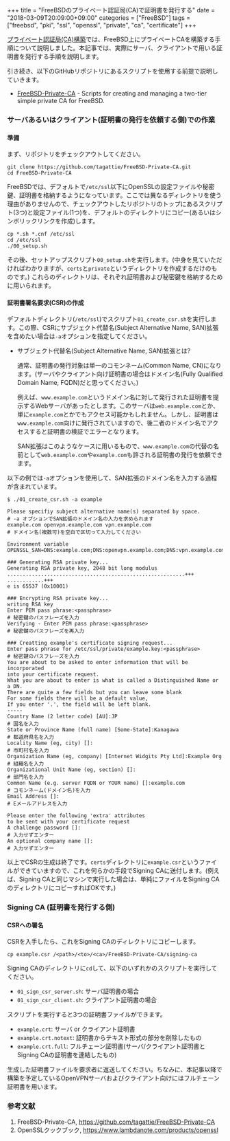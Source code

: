 +++
title = "FreeBSDのプライベート認証局(CA)で証明書を発行する"
date = "2018-03-09T20:09:00+09:00"
categories = ["FreeBSD"]
tags = ["freebsd", "pki", "ssl", "openssl", "private", "ca", "certificate"]
+++

[プライベート認証局(CA)構築](/post/freebsd-private-ca-setup/)では、FreeBSD上にプライベートCAを構築する手順について説明しました。本記事では、実際にサーバ、クライアントで用いる証明書を発行する手順を説明します。

引き続き、以下のGitHubリポジトリにあるスクリプトを使用する前提で説明していきます。

- [FreeBSD-Private-CA](https://github.com/tagattie/FreeBSD-Private-CA) - Scripts for creating and managing a two-tier simple private CA for FreeBSD.

### サーバあるいはクライアント(証明書の発行を依頼する側)での作業
#### 準備
まず、リポジトリをチェックアウトしてください。

``` shell
git clone https://github.com/tagattie/FreeBSD-Private-CA.git
cd FreeBSD-Private-CA
```

FreeBSDでは、デフォルトで`/etc/ssl`以下にOpenSSLの設定ファイルや秘密鍵、証明書を格納するようになっています。ここでは異なるディレクトリを使う理由がありませんので、チェックアウトしたリポジトリのトップにあるスクリプト(3つ)と設定ファイル(1つ)を、デフォルトのディレクトリにコピー(あるいはシンボリックリンクを作成)します。

``` shell
cp *.sh *.cnf /etc/ssl
cd /etc/ssl
./00_setup.sh
```

その後、セットアップスクリプト`00_setup.sh`を実行します。(中身を見ていただければわかりますが、`certs`と`private`というディレクトリを作成するだけのものです。) これらのディレクトリは、それぞれ証明書および秘密鍵を格納するために用いられます。

#### 証明書署名要求(CSR)の作成
デフォルトディレクトリ(`/etc/ssl`)でスクリプト`01_create_csr.sh`を実行します。この際、CSRにサブジェクト代替名(Subject Alternative Name, SAN)拡張を含めたい場合は`-a`オプションを指定してください。

- サブジェクト代替名(Subject Alternative Name, SAN)拡張とは?
    
    通常、証明書の発行対象は単一のコモンネーム(Common Name, CN)になります。(サーバやクライアント向け証明書の場合はドメイン名(Fully Qualified Domain Name, FQDN)だと思ってください。)
    
    例えば、`www.example.com`というドメイン名に対して発行された証明書を提示するWebサーバがあったとします。このサーバは`web.example.com`とか、単に`example.com`とかでもアクセス可能かもしれません。しかし、証明書は`www.example.com`向けに発行されていますので、後二者のドメイン名でアクセスすると証明書の検証でエラーとなります。
    
    SAN拡張はこのようなケースに用いるもので、`www.example.com`の代替の名前として`web.example.com`や`example.com`も許される証明書の発行を依頼できます。

以下の例では`-a`オプションを使用して、SAN拡張のドメイン名を入力する過程が含まれています。

``` shell-session
$ ./01_create_csr.sh -a example

Please specifiy subject alternative name(s) separated by space.         # -a オプションでSAN拡張のドメイン名の入力を求められます
example.com openvpn.example.com vpn.example.com                         # ドメイン名(複数可)を空白で区切って入力してください

Environment variable OPENSSL_SAN=DNS:example.com;DNS:openvpn.example.com;DNS:vpn.example.com

### Generating RSA private key...
Generating RSA private key, 2048 bit long modulus
..........................................................+++
............+++
e is 65537 (0x10001)

### Encrypting RSA private key...
writing RSA key
Enter PEM pass phrase:<passphrase>                                      # 秘密鍵のパスフレーズを入力
Verifying - Enter PEM pass phrase:<passphrase>                          # 秘密鍵のパスフレーズを再入力

### Creatting example's certificate signing request...
Enter pass phrase for /etc/ssl/private/example.key:<passphrase>         # 秘密鍵のパスフレーズを入力
You are about to be asked to enter information that will be incorporated
into your certificate request.
What you are about to enter is what is called a Distinguished Name or a DN.
There are quite a few fields but you can leave some blank
For some fields there will be a default value,
If you enter '.', the field will be left blank.
-----
Country Name (2 letter code) [AU]:JP                                    # 国名を入力
State or Province Name (full name) [Some-State]:Kanagawa                # 都道府県名を入力
Locality Name (eg, city) []:                                            # 市町村名を入力
Organization Name (eg, company) [Internet Widgits Pty Ltd]:Example Org  # 組織名を入力
Organizational Unit Name (eg, section) []:                              # 部門名を入力
Common Name (e.g. server FQDN or YOUR name) []:example.com              # コモンネーム(ドメイン名)を入力
Email Address []:                                                       # Eメールアドレスを入力

Please enter the following 'extra' attributes
to be sent with your certificate request
A challenge password []:                                                # 入力せずエンター
An optional company name []:                                            # 入力せずエンター
```

以上でCSRの生成は終了です。`certs`ディレクトリに`example.csr`というファイルができていますので、これを何らかの手段でSigning CAに送付します。(例えば、Signing CAと同じマシンで実行した場合は、単純にファイルをSigning CAのディレクトリにコピーすればOKです。)

### Signing CA (証明書を発行する側)
#### CSRへの署名
CSRを入手したら、これをSigning CAのディレクトリにコピーします。

``` shell
cp example.csr /<path>/<to>/<ca>/FreeBSD-Private-CA/signing-ca
```

Signing CAのディレクトリに`cd`して、以下のいずれかのスクリプトを実行してください。

- `01_sign_csr_server.sh`: サーバ証明書の場合
- `01_sign_csr_client.sh`: クライアント証明書の場合

スクリプトを実行すると3つの証明書ファイルができます。

- `example.crt`: サーバ or クライアント証明書
- `example.crt.notext`: 証明書からテキスト形式の部分を削除したもの
- `example.crt.full`: フルチェーン証明書(サーバ/クライアント証明書とSigning CAの証明書を連結したもの)

生成した証明書ファイルを要求者に返送してください。ちなみに、本記事以降で構築を予定しているOpenVPNサーバおよびクライアント向けにはフルチェーン証明書を用います。

### 参考文献
1. FreeBSD-Private-CA, https://github.com/tagattie/FreeBSD-Private-CA
1. OpenSSLクックブック, https://www.lambdanote.com/products/openssl
